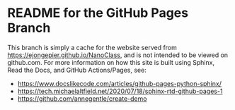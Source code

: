 # README for the GitHub Pages Branch
This branch is simply a cache for the website served from https://ejongepier.github.io/NanoClass,
and is not intended to be viewed on github.com.
For more information on how this site is built using Sphinx, Read the Docs, and GitHub Actions/Pages, see:
 * https://www.docslikecode.com/articles/github-pages-python-sphinx/
 * https://tech.michaelaltfield.net/2020/07/18/sphinx-rtd-github-pages-1
 * https://github.com/annegentle/create-demo
